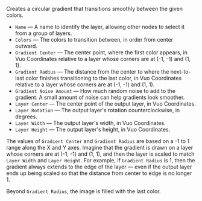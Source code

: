 Creates a circular gradient that transitions smoothly between the given colors.

   - `Name` — A name to identify the layer, allowing other nodes to select it from a group of layers. 
   - `Colors` — The colors to transition between, in order from center outward.
   - `Gradient Center` — The center point, where the first color appears, in Vuo Coordinates relative to a layer whose corners are at (-1, -1) and (1, 1).
   - `Gradient Radius` — The distance from the center to where the next-to-last color finishes transitioning to the last color, in Vuo Coordinates relative to a layer whose corners are at (-1, -1) and (1, 1).
   - `Gradient Noise Amount` — How much random noise to add to the gradient.  A small amount of noise can help gradients look smoother.
   - `Layer Center` — The center point of the output layer, in Vuo Coordinates.
   - `Layer Rotation` — The output layer's rotation counterclockwise, in degrees.
   - `Layer Width` — The output layer's width, in Vuo Coordinates.
   - `Layer Height` — The output layer's height, in Vuo Coordinates.

The values of `Gradient Center` and `Gradient Radius` are based on a -1 to 1 range along the X and Y axes. Imagine that the gradient is drawn on a layer whose corners are at (-1, -1) and (1, 1), and then the layer is scaled to match `Layer Width` and `Layer Height`. For example, if `Gradient Radius` is 1, then the gradient always extends to the edge of the layer — even if the output layer ends up being scaled so that the distance from center to edge is no longer 1.

Beyond `Gradient Radius`, the image is filled with the last color.

